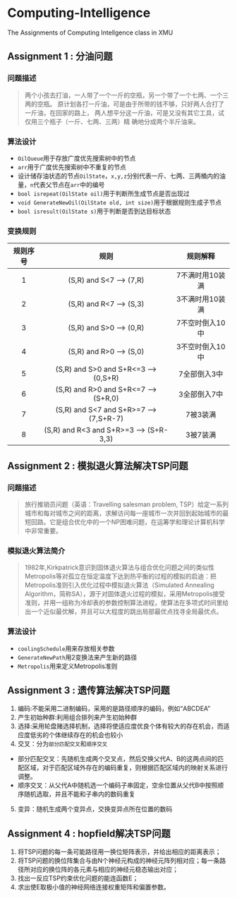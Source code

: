 # Computing-Intelligence

The Assignments of Computing Intellgence class in XMU

## Assignment 1 : 分油问题

### 问题描述
> 两个小孩去打油，一人带了一个一斤的空瓶，另一个带了一个七两、一个三两的空瓶。
原计划各打一斤油，可是由于所带的钱不够，只好两人合打了一斤油，在回家的路上，
两人想平分这一斤油，可是又没有其它工具，试仅用三个瓶子（一斤、七两、三两）精
确地分成两个半斤油来。

### 算法设计
- `OilQueue`用于存放广度优先搜索树中的节点
- `arr`用于广度优先搜索树中不重复的节点
- 设计储存油状态的节点`OilState`，`x,y,z`分别代表一斤、七两、三两桶内的油量，`n`代表父节点在`arr`中的编号
- `bool isrepeat(OilState oil)`用于判断所生成节点是否出现过
- `void GenerateNewOil(OilState old, int size)`用于根据规则生成子节点
- `bool isresult(OilState s)`用于判断是否到达目标状态

### 变换规则
|规则序号|规则|规则解释|
|:------:|:------:|:------:|
|1|(S,R) and S<7 --> (7,R)|7不满时用10装满|
|2|(S,R) and R<7 --> (S,3)|3不满时用10装满|
|3|(S,R) and S>0 --> (0,R)|7不空时倒入10中|
|4|(S,R) and R>0 --> (S,0)|3不空时倒入10中|
|5|(S,R) and S>0 and S+R<=3 --> (0,S+R)|7全部倒入3中|
|6|(S,R) and R>0 and S+R<=7 --> (S+R,0)|3全部倒入7中|
|7|(S,R) and S<7 and S+R>=7 --> (7,S+R-7)|7被3装满|
|8|(S,R) and R<3 and S+R>=3 --> (S+R-3,3)|3被7装满|



## Assignment 2 : 模拟退火算法解决TSP问题
### 问题描述
> 旅行推销员问题（英语：Travelling salesman problem, TSP）给定一系列城市和每对城市之间的距离，求解访问每一座城市一次并回到起始城市的最短回路。它是组合优化中的一个NP困难问题，在运筹学和理论计算机科学中非常重要。  

### 模拟退火算法简介
> 1982年,Kirkpatrick意识到固体退火算法与组合优化问题之间的类似性Metropolis等对孤立在恒定温度下达到热平衡的过程的模拟的启迪：把Metropolis准则引入优化过程中模拟退火算法（Simulated Annealing Algorithm，简称SA），源于对固体退火过程的模拟，采用Metropolis接受准则，并用一组称为冷却表的参数控制算法进程，使算法在多项式时间里给出一个近似最优解，并且可以大程度的跳出局部最优点找寻全局最优点。  

### 算法设计
- `coolingSchedule`用来存放相关参数
- `GenerateNewPath`用2变换法来产生新的路径
- `Metropolis`用来定义Metropolis准则

## Assignment 3 : 遗传算法解决TSP问题
1. 编码:不能采用二进制编码，采用的是路径顺序的编码，例如“ABCDEA”  
2. 产生初始种群:利用组合排列来产生初始种群  
3. 选择:采用轮盘赌选择机制，选择将使适应度优良个体有较大的存在机会，而适应度低劣的个体继续存在的机会也较小  
4. 交叉：分为`部分匹配交叉`和`顺序交叉`  
 - 部分匹配交叉：先随机生成两个交叉点，然后交换父代A、B的这两点间的匹配区域，对于匹配区域外存在的编码重复，则根据匹配区域内的映射关系进行调整。  
 - 顺序交叉：从父代A中随机选一个编码子串固定，空余位置从父代B中按照顺序随机选取，并且不能和子串内的数码重复  
5. 变异：随机生成两个变异点，交换变异点所在位置的数码    


## Assignment 4 : hopfield解决TSP问题
1. 将TSP问题的每一条可能路径用一换位矩阵表示，并给出相应的距离表示；
2. 将TSP问题的换位阵集合与由N个神经元构成的神经元阵列相对应；每一条路径所对应的换位阵的各元素与相应的神经元稳态输出对应；
3. 找出一反应TSP约束优化问题的能连函数E；
4. 求出使E取极小值的神经网络连接权重矩阵和偏置参数。



